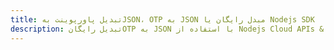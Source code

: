 ---title: تبدیل پاورپوینت بهJSON، OTP به JSON مبدل رایگان یا Nodejs SDKdescription: تبدیل رایگانOTP به JSON با استفاده از Nodejs Cloud APIs & SDK. همچنین اسناد Microsoft PowerPoint را در Cloud ایجاد، ویرایش و رندر کنید.---